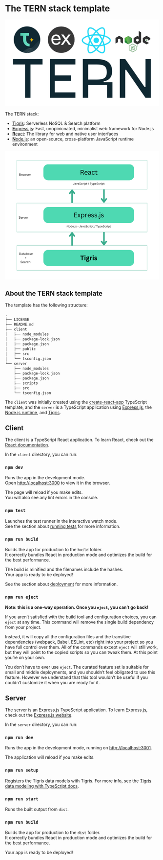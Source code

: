 # The TERN stack template

![The TERN stack logo - Tigris, Express.js, React, and Node.js](./tern-logo-transparent-bg.png)

The TERN stack:

- [**T**igris](https://www.tigrisdata.com): Serverless NoSQL & Search platform
- [**E**xpress.js](https://expressjs.com/): Fast, unopinionated, minimalist web
  framework for Node.js
- [**R**eact](https://react.dev/): The library for web and native user
  interfaces
- [**N**ode.js](https://nodejs.org): an open-source, cross-platform JavaScript
  runtime environment

![The TERN stack architecture -  - Tigris, Express.js, React, and Node.js](./tern-stack.png)

## About the TERN stack template

The template has the following structure:

```
.
├── LICENSE
├── README.md
├── client
│   ├── node_modules
│   ├── package-lock.json
│   ├── package.json
│   ├── public
│   ├── src
│   └── tsconfig.json
└── server
    ├── node_modules
    ├── package-lock.json
    ├── package.json
    ├── scripts
    ├── src
    └── tsconfig.json
```

The `client` was initially created using the
[create-react-app](https://github.com/facebook/create-react-app) TypeScript
template, and the `server` is a TypeScript application using
[Express.js](https://expressjs.com/), the [Node.js runtime](https://nodejs.org),
and [Tigris](https://www.tigrisdata.com).

## Client

The client is a TypeScript React application. To learn React, check out the
[React documentation](https://reactjs.org/).

In the `client` directory, you can run:

### `npm dev`

Runs the app in the development mode.\
Open [http://localhost:3000](http://localhost:3000) to view it in the browser.

The page will reload if you make edits.\
You will also see any lint errors in the console.

### `npm test`

Launches the test runner in the interactive watch mode.\
See the section about [running tests](https://facebook.github.io/create-react-app/docs/running-tests)
for more information.

### `npm run build`

Builds the app for production to the `build` folder.\
It correctly bundles React in production mode and optimizes the build for the best
performance.

The build is minified and the filenames include the hashes.\
Your app is ready to be deployed!

See the section about
[deployment](https://facebook.github.io/create-react-app/docs/deployment) for
more information.

### `npm run eject`

**Note: this is a one-way operation. Once you `eject`, you can’t go back!**

If you aren’t satisfied with the build tool and configuration choices, you can
`eject` at any time. This command will remove the single build dependency from
your project.

Instead, it will copy all the configuration files and the transitive
dependencies (webpack, Babel, ESLint, etc) right into your project so you have
full control over them. All of the commands except `eject` will still work, but
they will point to the copied scripts so you can tweak them. At this point
you’re on your own.

You don’t have to ever use `eject`. The curated feature set is suitable for
small and middle deployments, and you shouldn’t feel obligated to use this
feature. However we understand that this tool wouldn’t be useful if you couldn’t
customize it when you are ready for it.

## Server

The server is an Express.js TypeScript application. To learn Express.js, check
out the [Express.js website](https://expressjs.com/).

In the `server` directory, you can run:

### `npm run dev`

Runs the app in the development mode, running on
[http://localhost:3001](http://localhost:3001).

The application will reload if you make edits.

### `npm run setup`

Registers the Tigris data models with Tigris. For more info, see the
[Tigris data modeling with TypeScript docs](https://www.tigrisdata.com/docs/sdkstools/typescript/database/datamodel/).

### `npm run start`

Runs the built output from `dist`.

### `npm run build`

Builds the app for production to the `dist` folder.\
It correctly bundles React in production mode and optimizes the build for the best
performance.

Your app is ready to be deployed!

